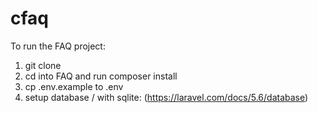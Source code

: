 # cfaq
To run the FAQ project:

1. git clone <git address>
2. cd into FAQ and run composer install
3. cp .env.example to .env
4. setup database / with sqlite: (https://laravel.com/docs/5.6/database)
